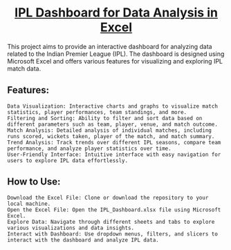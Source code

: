 <h1 align="center">
<u><strong>IPL Dashboard for Data Analysis in Excel</strong></u>
</h1>

This project aims to provide an interactive dashboard for analyzing data related to the Indian Premier League (IPL). The dashboard is designed using Microsoft Excel and offers 
various features for visualizing and exploring IPL match data.

<h2>
<strong>Features:</strong>
</h2>

    Data Visualization: Interactive charts and graphs to visualize match statistics, player performances, team standings, and more.
    Filtering and Sorting: Ability to filter and sort data based on different parameters such as team, player, venue, and match outcome.
    Match Analysis: Detailed analysis of individual matches, including runs scored, wickets taken, player of the match, and match summary.
    Trend Analysis: Track trends over different IPL seasons, compare team performance, and analyze player statistics over time.
    User-Friendly Interface: Intuitive interface with easy navigation for users to explore IPL data effortlessly.
<h2>
<strong>How to Use:</strong>
</h2>

    Download the Excel File: Clone or download the repository to your local machine.
    Open the Excel File: Open the IPL_Dashboard.xlsx file using Microsoft Excel.
    Explore Data: Navigate through different sheets and tabs to explore various visualizations and data insights.
    Interact with Dashboard: Use dropdown menus, filters, and slicers to interact with the dashboard and analyze IPL data.
